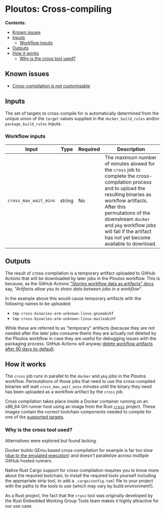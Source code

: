 # Ploutos: Cross-compiling

**Contents:**
- [Known issues](#known-issues)
- [Inputs](#inputs)
  - [Workflow inputs](#workflow-inputs)
- [Outputs](#outputs)
- [How it works](#how-it-works)
  - [Why is the cross tool used?](#why-is-the-cross-tool-used)

## Known issues

- [Cross-compilation is not customisable](https://github.com/NLnetLabs/.github/issues/42)

## Inputs

The set of targets to cross-compile for is automatically determined from the unique union of the `target` values supplied in the `docker_build_rules` and/or `package_build_rules` inputs.

### Workflow inputs

| Input | Type | Required | Description |
|---|---|---|---|
| `cross_max_wait_mins` | string | No | The maximum number of minutes alowed for the `cross` job to complete the cross-compilation process and to upload the resulting binaries as workflow artifacts. After this permutations of the downstream `docker` and `pkg` workflow jobs will fail if the artifact has not yet become available to download. |

## Outputs

The result of cross-compilation is a temporary artifact uploaded to GitHub Actions that will be downloaded by later jobs in the Ploutos workflow. This is because, as the GitHub Actions ["Storing workflow data as artifacts" docs](https://docs.github.com/en/actions/using-workflows/storing-workflow-data-as-artifacts) say, _"Artifacts allow you to share data between jobs in a workflow_".

In the example above this would cause temporary artifacts with the following names to be uploaded:

- `tmp-cross-binaries-arm-unknown-linux-gnueabihf`
- `tmp-cross-binaries-arm-unknown-linux-musleabihf`

While these are referred to as "temporary" artifacts (because they are not needed after the later jobs consume them) they are actually not deleted by the Ploutos workflow in case they are useful for debugging issues with the packaging process. GitHub Actions will anyway [delete workflow artifacts after 90 days by default](https://docs.github.com/en/actions/using-workflows/storing-workflow-data-as-artifacts#about-workflow-artifacts).

## How it works

The `cross` job runs in parallel to the `docker` and `pkg` jobs in the Ploutos workflow. Permutations of those jobs that need to use the cross-compiled binaries will wait `cross_max_wait_mins` minutes until the binary they need has been uploaded as a workflow artifact by the `cross` job.

Cross compilation takes place inside a Docker container running on an x86_64 GH runner host using an image from the Rust [`cross`](https://github.com/cross-rs/cross) project. These images contain the correct toolchain components needed to compile for one of the [supported targets](https://github.com/cross-rs/cross#supported-targets).

### Why is the cross tool used?

Alternatives were explored but found lacking.

Docker buildx QEmu based cross-compilation for example is far too slow ([due to the emulated execution](https://github.com/multiarch/qemu-user-static/issues/176#issuecomment-1191078533)) and doesn't parallelize across multiple GitHub hosted runners.

Native Rust Cargo support for cross-compilation requires you to know more about the required toolchain, to install the required tools yourself including the appropriate strip tool, to add a `.cargo/config.toml` file to your project with the paths to the tools to use (which may vary by build environment!).

As a Rust project, the fact that the `cross` tool was originally developed by the Rust Embedded Working Group Tools team makes it highly attractive for our use case.

